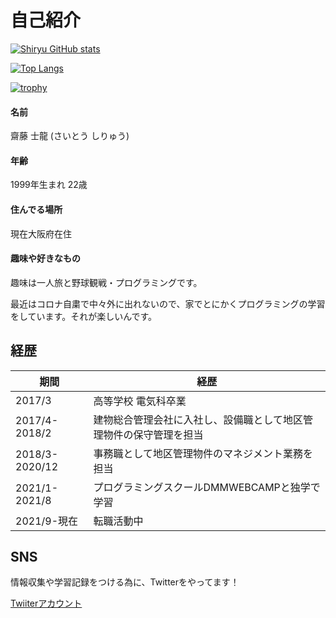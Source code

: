 # 自己紹介

[![Shiryu GitHub stats](https://github-readme-stats.vercel.app/api?username=siryu-saito&theme=vue-dark&show_icons=true)](https://github.com/siryu-saito/github-readme-stats)

[![Top Langs](https://github-readme-stats.vercel.app/api/top-langs/?username=siryu-saito&theme=vue-dark&show_icons=true&layout=compact)](https://github.com/siryu-saito/github-readme-stats)

[![trophy](https://github-profile-trophy.vercel.app/?username=siryu-saito&theme=dracula)](https://github.com/siryu-saito/github-profile-trophy)

#### 名前

齋藤 士龍 (さいとう しりゅう)

#### 年齢

1999年生まれ 22歳

#### 住んでる場所

現在大阪府在住

#### 趣味や好きなもの

趣味は一人旅と野球観戦・プログラミングです。

最近はコロナ自粛で中々外に出れないので、家でとにかくプログラミングの学習をしています。それが楽しいんです。

## 経歴

| 期間 | 経歴 |
----|----
| 2017/3 | 高等学校 電気科卒業 |
| 2017/4-2018/2  | 建物総合管理会社に入社し、設備職として地区管理物件の保守管理を担当 |
| 2018/3-2020/12 | 事務職として地区管理物件のマネジメント業務を担当 |
| 2021/1-2021/8 | プログラミングスクールDMMWEBCAMPと独学で学習 |
| 2021/9-現在 | 転職活動中 |

## SNS

情報収集や学習記録をつける為に、Twitterをやってます！

[Twiiterアカウント](https://twitter.com/ryuryu0213ww)
